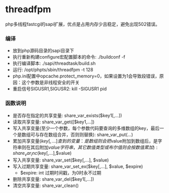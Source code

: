 # threadfpm
php多线程fastcgi的sapi扩展，优点是占用内存少且稳定，避免出现502错误。

### 编译
* 放到php源码目录的sapi目录下
* 执行重新构建configure宏配置脚本的命令: ./buildconf -f
* 执行编译脚本: ./sapi/threadtask/build.sh
* 运行: /opt/phpts/sbin/threadfpm -t 128
* php.ini配置中opcache.protect_memory=0，如果设置为1会导致段错误，原因：这个参数是非线程安全的开关
* 重启信号SIGUSR1,SIGUSR2: kill -SIGUSR1 pid

### 函数说明
* 是否存在指定的共享变量: share_var_exists($key1[,...])
* 读取共享变量: share_var_get([$key1,...])
* 写入共享变量(至少一个参数，每个参数代码要查询的多维数组的key，最后一个是数组可与存在数组合并，否则则替换): share_var_put(...)
* 累加共享变量($key[,...]查到的变量：是数组则会把$value附加到数组后，是字符串则在其后附加$value字符串，其它数值类型或布尔值则会按数值累加): share_var_inc($key[,...],$value)
* 写入共享变量: share_var_set($key[,...], $value)
* 写入过期共享变量: share_var_set_ex($key[,...], $value, $expire)
  * $expire: int 过期时间戳，为0时永不过期
* 删除共享变量: share_var_del($key1[,...])
* 清空共享变量: share_var_clean()

